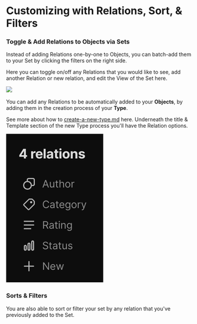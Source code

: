 # Customizing with Relations, Sort, & Filters

### Toggle & Add Relations to Objects via Sets

Instead of adding Relations one-by-one to Objects, you can batch-add them to your Set by clicking the filters on the right side.

Here you can toggle on/off any Relations that you would like to see, add another Relation or new relation, and edit the View of the Set here.

![](<../../../.gitbook/assets/image (16).png>)

You can add any Relations to be automatically added to your **Objects**, by adding them in the creation process of your **Type**.

See more about how to [create-a-new-type.md](../../types/create-a-new-type.md "mention") here. Underneath the title & Template section of the new Type process you'll have the Relation options.

![](<../../../.gitbook/assets/image (1) (1) (1) (1) (1).png>)

### Sorts & Filters

You are also able to sort or filter your set by any relation that you've previously added to the Set.
